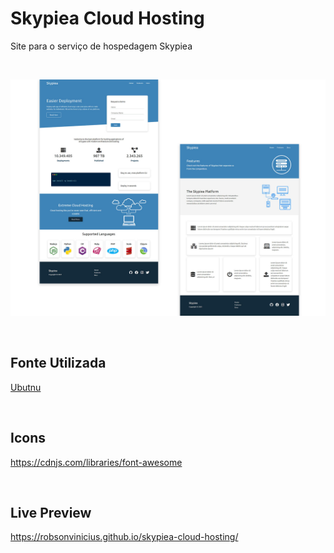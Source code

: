 # Skypiea Cloud Hosting

Site para o serviço de hospedagem Skypiea

<br>

![Preview Desktop Skypiea](images/thumb.jpg)

<br>

## Fonte Utilizada

[Ubutnu](https://fonts.google.com/specimen/Ubuntu)

<br>

## Icons

https://cdnjs.com/libraries/font-awesome

<br>

## Live Preview

https://robsonvinicius.github.io/skypiea-cloud-hosting/

<!--
Tecnologia | Descrição | Versão | Site
------------ | ------------- | ------------ | ------------
HTML | Uma biblioteca JavaScript para criar interfaces de usuário | 16.13.1 | https://pt-br.reactjs.org/

-->
